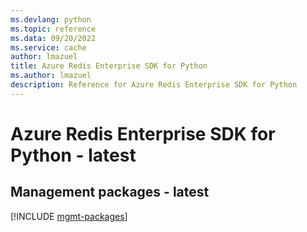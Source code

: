 ```yaml
---
ms.devlang: python
ms.topic: reference
ms.data: 09/20/2022
ms.service: cache
author: lmazuel
title: Azure Redis Enterprise SDK for Python
ms.author: lmazuel
description: Reference for Azure Redis Enterprise SDK for Python
---
```

# Azure Redis Enterprise SDK for Python - latest

## Management packages - latest
[!INCLUDE [mgmt-packages](redis-enterprise-mgmt-index.md)]